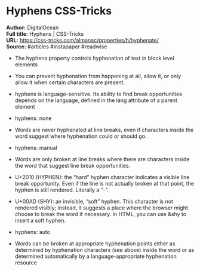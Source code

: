 # Hyphens   CSS-Tricks

**Author:** DigitalOcean  
**Full title:** Hyphens | CSS-Tricks  
**URL:** https://css-tricks.com/almanac/properties/h/hyphenate/  
**Source:** #articles #instapaper #readwise

- The hyphens property controls hyphenation of text in block level elements 
   
- You can prevent hyphenation from happening at all, allow it, or only allow it when certain characters are present. 
   
- hyphens is language-sensitive. Its ability to find break opportunities depends on the language, defined in the lang attribute of a parent element 
   
- hyphens: none 
   
- Words are never hyphenated at line breaks, even if characters inside the word suggest where hyphenation could or should go. 
   
- hyphens: manual 
   
- Words are only broken at line breaks where there are characters inside the word that suggest line break opportunities. 
   
- U+2010 (HYPHEN): the “hard” hyphen character indicates a visible line break opportunity. Even if the line is not actually broken at that point, the hyphen is still rendered. Literally a “-“. 
   
- U+00AD (SHY): an invisible, “soft” hyphen. This character is not rendered visibly; instead, it suggests a place where the browser might choose to break the word if necessary. In HTML, you can use &shy to insert a soft hyphen. 
   
- hyphens: auto 
   
- Words can be broken at appropriate hyphenation points either as determined by hyphenation characters (see above) inside the word or as determined automatically by a language-appropriate hyphenation resource 
   
